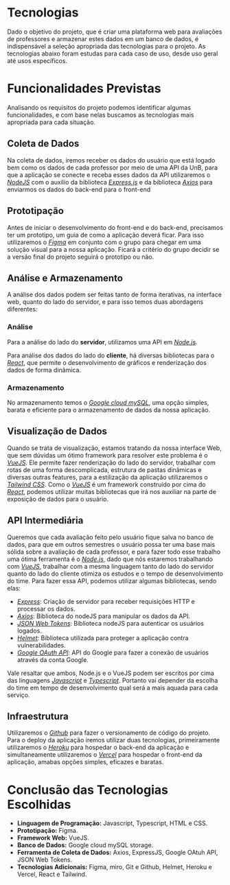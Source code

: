# Tecnologias

Dado o objetivo do projeto, que é criar uma plataforma web para avaliações de professores e armazenar estes dados em um banco de dados, é indispensável a seleção apropriada das tecnologias para o projeto. As tecnologias abaixo foram estudas para cada caso de uso, desde uso geral até usos específicos.

# Funcionalidades Previstas

Analisando os requisitos do projeto podemos identificar algumas funcionalidades, e com base nelas buscamos as tecnologias mais apropriada para cada situação.

## Coleta de Dados

Na coleta de dados, iremos receber os dados do usuário que está logado bem como os dados de cada professor por meio de uma API da UnB, para que a aplicação se conecte e receba esses dados da API utilizaremos o _[NodeJS](https://nodejs.org/)_ com o auxilio da biblioteca _[Express.js](https://expressjs.com/)_ e da biblioteca _[Axios](https://axios-http.com/docs/intro)_ para enviarmos os dados do back-end para o front-end

## Prototipação

Antes de iniciar o desenvolvimento do front-end e do back-end, precisamos ter um prototipo, um guia de como a aplicação deverá ficar. Para isso utilizaremos o _[Figma](https://www.figma.com/)_ em conjunto com o grupo para chegar em uma solução visual para a nossa aplicação. Ficará a critério do grupo decidir se a versão final do projeto seguirá o prototipo ou não.

## Análise e Armazenamento

A análise dos dados podem ser feitas tanto de forma iterativas, na interface web, quanto do lado do servidor, e para isso temos duas abordagens diferentes:

### Análise

Para a análise do lado do **servidor**, utilizamos uma API em _[Node.js](https://nodejs.org/en)_.

Para análise dos dados do lado do **cliente**, há diversas bibliotecas para o _[React](https://react.dev/)_, que permite o desenvolvimento de gráficos e renderização dos dados de forma dinâmica.

### Armazenamento

No armazenamento temos o _[Google cloud mySQL](https://cloud.google.com/sql?utm_source=google&utm_medium=cpc&utm_campaign=latam-BR-all-pt-dr-BKWS-all-all-trial-p-dr-1707800-LUAC0015918&utm_content=text-ad-none-any-DEV_c-CRE_536282978396-ADGP_Hybrid+%7C+BKWS+-+PHR+%7C+Txt_Databases-SQL-KWID_43700079884153224-kwd-350210931721&utm_term=KW_mysql%20google%20cloud-ST_mysql+google+cloud&gad_source=1&gclid=Cj0KCQjwztOwBhD7ARIsAPDKnkDUZk8AIbofxBZ2yOm85iY_IqEeAlhr6Bqa7G4N3OPD936cV4e9EYMaArZYEALw_wcB&gclsrc=aw.ds)_, uma opção simples, barata e eficiente para o armazenamento de dados da nossa aplicação.

## Visualização de Dados

Quando se trata de visualização, estamos tratando da nossa interface Web, que sem dúvidas um ótimo framework para resolver este problema é o _[VueJS](https://vuejs.org/)_. Ele permite fazer renderização do lado do servidor, trabalhar com rotas de uma forma descomplicada, estrutura de pastas dinâmicas e diversas outras features, para a estilização da aplicação utilizaremos o _[Tailwind CSS](https://tailwindcss.com/)_.
Como o _[VueJS](https://vuejs.org/)_ é um framework construído por cima do _[React](https://react.dev/)_, podemos utilizar muitas bibliotecas que irá nos auxiliar na parte de exposição de dados para o usuário.

## API Intermediária

Queremos que cada avaliação feito pelo usuário fique salva no banco de dados, para que em outros semestres o usuário possa ter uma base mais sólida sobre a avaliação de cada professor, e para fazer todo esse trabalho uma ótima ferramenta é o _[Node.js](https://nodejs.org/en)_, dado que nós estaremos trabalhando com _[VueJS](https://vuejs.org/)_, trabalhar com a mesma linguagem tanto do lado do servidor quanto do lado do cliente otimiza os estudos e o tempo de desenvolvimento do time. Para fazer essa API, podemos utilizar algumas bibliotecas, sendo elas:

- _[Express](https://expressjs.com/)_: Criação de servidor para receber requisições HTTP e processar os dados.
- _[Axios](https://axios-http.com/docs/intro)_: Biblioteca do nodeJS para manipular os dados da API.
- _[JSON Web Tokens](https://jwt.io/)_: Biblioteca nodeJS para autenticar os usuários logados.
- _[Helmet](https://www.npmjs.com/package/react-helmet)_: Biblioteca utilizada para proteger a aplicação contra vulnerabilidades.
- _[Google OAuth API](https://cloud.google.com/apigee/docs/api-platform/security/oauth/access-tokens?hl=pt-br)_: API do Google para fazer a conexão de usuários através da conta Google.

Vale resaltar que ambos, Node.js e o VueJS podem ser escritos por cima das linguagens _[Javascript](https://www.javascript.com/)_ e _[Typescript](https://www.typescriptlang.org/)_. Portanto vai depender da escolha do time em tempo de desenvolvimento qual será a mais aquada para cada serviço.

## Infraestrutura

Utilizaremos o _[Github](https://github.com/)_ para fazer o versionamento de código do projeto. Para o deploy da aplicação iremos utilizar duas tecnologias, primeiramente utilizaremos o _[Heroku](https://www.heroku.com/)_ para hospedar o back-end da aplicação e simultaneamente utilizaremos o _[Vercel](https://vercel.com/)_ para hospedar o front-end da aplicação, amabas opções simples, eficazes e baratas.

# Conclusão das Tecnologias Escolhidas

- **Linguagem de Programação:** Javascript, Typescript, HTML e CSS.
- **Prototipação:** Figma.
- **Framework Web:** VueJS.
- **Banco de Dados:** Google cloud mySQL storage.
- **Ferramenta de Coleta de Dados:** Axios, ExpressJS, Google OAtuh API, JSON Web Tokens.
- **Tecnologias Adicionais:** Figma, miro, Git e Github, Helmet, Heroku e Vercel, React e Tailwind.

